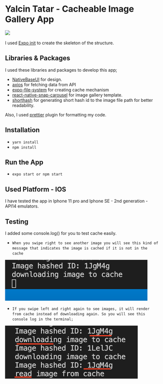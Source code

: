 # Yalcin Tatar - Cacheable Image Gallery App

![](assets/screenShots/imageGalleryGif.gif)

I used [Expo init](https://docs.expo.io/get-started/create-a-new-app/) to create the skeleton of the structure.

## Libraries & Packages

I used these libraries and packages to develop this app;

- [NativeBaseUI](https://nativebase.io/) for design.
- [axios](https://www.npmjs.com/package/axios) for fetching data from API
- [expo-file-system](https://docs.expo.io/versions/latest/sdk/filesystem/) for creating cache mechanism
- [react-native-snap-carousel](https://github.com/archriss/react-native-snap-carousel) for image gallery template.
- [shorthash](https://www.npmjs.com/package/shorthash) for generating short hash id to the image file path for better readability.

Also, I used [prettier](https://prettier.io/) plugin for formatting my code.

## Installation

- `yarn install`
- `npm install`

## Run the App

- `expo start or npm start`

## Used Platform - IOS

I have tested the app in Iphone 11 pro and Iphone SE - 2nd generation - API14 emulators.

## Testing

I added some console.log() for you to test cache easily.

- `When you swipe right to see another image you will see this kind of message that indicates the image is cached if it is not in the cache`

![alt text](assets/screenShots/1.png)

- `If you swipe left and right again to see images, it will render from cache instead of downloading again. So you will see this console log in the terminal;`

![alt text](assets/screenShots/2.png)
